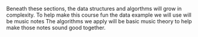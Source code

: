 Beneath these sections, the data structures and algorthms will grow in complexity.
To help make this course fun the data example we will use will be music notes 
The algorithms we apply will be basic music theory to help make those notes sound good together.
